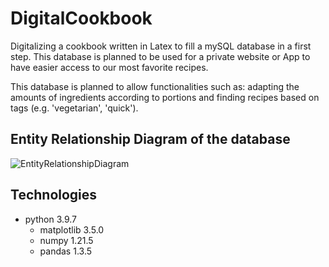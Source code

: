 # DigitalCookbook
Digitalizing a cookbook written in Latex to fill a mySQL database in a first step. This database is planned to be used for a private website or App to have easier access to our most favorite recipes. 

This database is planned to allow functionalities such as: adapting the amounts of ingredients according to portions and finding recipes based on tags (e.g. 'vegetarian', 'quick').

## Entity Relationship Diagram of the database 
![EntityRelationshipDiagram](https://user-images.githubusercontent.com/68091502/153875215-67846e8f-ea13-4064-b83e-6acd4cbac6b3.jpg)


## Technologies
- python  3.9.7 
  - matplotlib 3.5.0
  - numpy 1.21.5
  - pandas 1.3.5
